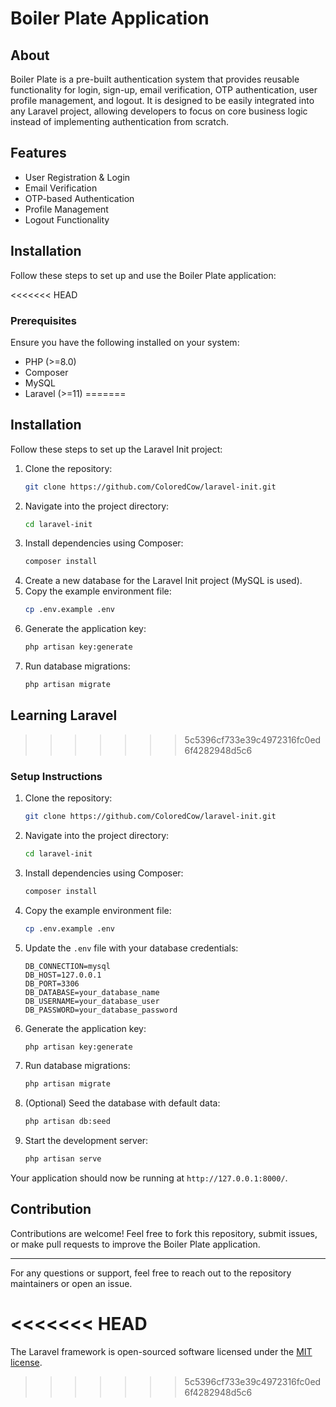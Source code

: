 # Boiler Plate Application

## About

Boiler Plate is a pre-built authentication system that provides reusable functionality for login, sign-up, email verification, OTP authentication, user profile management, and logout. It is designed to be easily integrated into any Laravel project, allowing developers to focus on core business logic instead of implementing authentication from scratch.

## Features
- User Registration & Login
- Email Verification
- OTP-based Authentication
- Profile Management
- Logout Functionality

## Installation

Follow these steps to set up and use the Boiler Plate application:

<<<<<<< HEAD
### Prerequisites
Ensure you have the following installed on your system:
- PHP (>=8.0)
- Composer
- MySQL
- Laravel (>=11)
=======
## Installation

Follow these steps to set up the Laravel Init project:

1. Clone the repository:
   ```sh
   git clone https://github.com/ColoredCow/laravel-init.git
   ```
2. Navigate into the project directory:
   ```sh
   cd laravel-init
   ```
3. Install dependencies using Composer:
   ```sh
   composer install
   ```
4. Create a new database for the Laravel Init project (MySQL is used).
5. Copy the example environment file:
   ```sh
   cp .env.example .env
   ```
6. Generate the application key:
   ```sh
   php artisan key:generate
   ```
7. Run database migrations:
   ```sh
   php artisan migrate
   ```

## Learning Laravel
>>>>>>> 5c5396cf733e39c4972316fc0ed6f4282948d5c6


### Setup Instructions

1. Clone the repository:
   ```sh
   git clone https://github.com/ColoredCow/laravel-init.git
   ```

2. Navigate into the project directory:
   ```sh
   cd laravel-init
   ```

3. Install dependencies using Composer:
   ```sh
   composer install
   ```

4. Copy the example environment file:
   ```sh
   cp .env.example .env
   ```

5. Update the `.env` file with your database credentials:
   ```env
   DB_CONNECTION=mysql
   DB_HOST=127.0.0.1
   DB_PORT=3306
   DB_DATABASE=your_database_name
   DB_USERNAME=your_database_user
   DB_PASSWORD=your_database_password
   ```

6. Generate the application key:
   ```sh
   php artisan key:generate
   ```

7. Run database migrations:
   ```sh
   php artisan migrate
   ```

8. (Optional) Seed the database with default data:
   ```sh
   php artisan db:seed
   ```

9. Start the development server:
   ```sh
   php artisan serve
   ```

Your application should now be running at `http://127.0.0.1:8000/`.

## Contribution
Contributions are welcome! Feel free to fork this repository, submit issues, or make pull requests to improve the Boiler Plate application.

---

For any questions or support, feel free to reach out to the repository maintainers or open an issue.

<<<<<<< HEAD
=======
The Laravel framework is open-sourced software licensed under the [MIT license](https://opensource.org/licenses/MIT).
>>>>>>> 5c5396cf733e39c4972316fc0ed6f4282948d5c6
